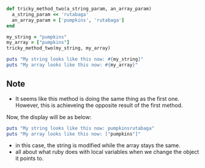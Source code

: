 ```ruby
def tricky_method_two(a_string_param, an_array_param)
  a_string_param << 'rutabaga'
  an_array_param = ['pumpkins', 'rutabaga']
end

my_string = "pumpkins"
my_array = ["pumpkins"]
tricky_method_two(my_string, my_array)

puts "My string looks like this now: #{my_string}"
puts "My array looks like this now: #{my_array}"
```

Note
---
- It seems like this method is doing the same thing as the first one. However, this is achieveing the opposite result of the first method. 

Now, the display will be as below: 
```ruby
puts "My string looks like this now: pumpkinsrutabaga"
puts "My array looks like this now: ["pumpkins"]"
```

- in this case, the string is modified while the array stays the same. 
- all about what ruby does with local variables when we change the object it points to.
